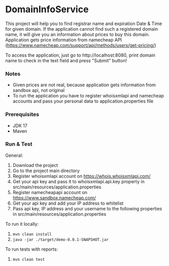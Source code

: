 # DomainInfoService

This project will help you to find registrar name and expiration Date & Time for given domain. If the application cannot find such a registered domain name, it will give you an information about prices to buy this domain.
Application gets price information from namecheap API (https://www.namecheap.com/support/api/methods/users/get-pricing/)

To access the application, just go to http://localhost:8080, print domain name to check in the text field and press "Submit" button!

### Notes
- Given prices are not real, because application gets information from sandbox api, not original
- To run the application you have to register whoisxmlapi and namecheap accounts and pass your personal data to application.properties file

### Prerequisites
- JDK 17
- Maven

### Run & Test
General:
1. Download the project
2. Go to the project main directory
3. Register whoisxmlapi account on https://whois.whoisxmlapi.com/
4. Get your api key and pass it to whoisxmlapi.api.key property in src/main/resources/application.properties
5. Register namecheapapi account on https://www.sandbox.namecheap.com/
6. Get your api key and add your IP address to whitelist
7. Pass api key, IP address and your username to the following properties in src/main/resources/application.properties

To run it locally:
1. `mvn clean install`
2. `java -jar ./target/demo-0.0.1-SNAPSHOT.jar`

To run tests with reports:
1. `mvn clean test`
